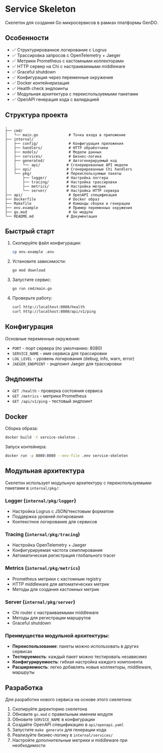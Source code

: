 # Service Skeleton

Скелетон для создания Go микросервисов в рамках платформы GenDO.

## Особенности

- ✅ Структурированное логирование с Logrus
- ✅ Трассировка запросов с OpenTelemetry + Jaeger
- ✅ Метрики Prometheus с кастомными коллекторами
- ✅ HTTP сервер на Chi с настраиваемыми middleware
- ✅ Graceful shutdown
- ✅ Конфигурация через переменные окружения
- ✅ Docker контейнеризация
- ✅ Health check эндпоинты
- ✅ Модульная архитектура с переиспользуемыми пакетами
- ✅ OpenAPI генерация кода с валидацией

## Структура проекта

```
.
├── cmd/
│   └── main.go              # Точка входа в приложение
├── internal/
│   ├── config/              # Конфигурация приложения
│   ├── handlers/            # HTTP обработчики
│   ├── models/              # Модели данных
│   ├── services/            # Бизнес-логика
│   ├── generated/           # Автогенерируемый код
│   │   └── api/            # Сгенерированные API модели
│   ├── api/                # Сгенерированные Chi handlers
│   └── pkg/                # Переиспользуемые пакеты
│       ├── logger/         # Настройка логгера
│       ├── tracing/        # Настройка трассировки
│       ├── metrics/        # Настройка метрик
│       └── server/         # Настройка HTTP сервера
├── api/                     # OpenAPI спецификации
├── Dockerfile               # Docker образ
├── Makefile                 # Команды сборки и генерации
├── env.example              # Пример переменных окружения
├── go.mod                   # Go модули
└── README.md               # Документация
```

## Быстрый старт

1. Скопируйте файл конфигурации:

   ```bash
   cp env.example .env
   ```

2. Установите зависимости:

   ```bash
   go mod download
   ```

3. Запустите сервис:

   ```bash
   go run cmd/main.go
   ```

4. Проверьте работу:

   ```bash
   curl http://localhost:8080/health
   curl http://localhost:8080/api/v1/ping
   ```

## Конфигурация

Основные переменные окружения:

- `PORT` - порт сервера (по умолчанию: 8080)
- `SERVICE_NAME` - имя сервиса для трассировки
- `LOG_LEVEL` - уровень логирования (debug, info, warn, error)
- `JAEGER_ENDPOINT` - эндпоинт Jaeger для трассировки

## Эндпоинты

- `GET /health` - проверка состояния сервиса
- `GET /metrics` - метрики Prometheus
- `GET /api/v1/ping` - тестовый эндпоинт

## Docker

Сборка образа:

```bash
docker build -t service-skeleton .
```

Запуск контейнера:

```bash
docker run -p 8080:8080 --env-file .env service-skeleton
```

## Модульная архитектура

Скелетон использует модульную архитектуру с переиспользуемыми пакетами в `internal/pkg/`:

### Logger (`internal/pkg/logger`)

- Настройка Logrus с JSON/текстовым форматом
- Поддержка уровней логирования
- Контекстное логирование для сервисов

### Tracing (`internal/pkg/tracing`)  

- Настройка OpenTelemetry + Jaeger
- Конфигурируемая частота семплирования
- Автоматическая регистрация глобального tracer

### Metrics (`internal/pkg/metrics`)

- Prometheus метрики с кастомным registry
- HTTP middleware для автоматических метрик
- Методы для создания кастомных метрик

### Server (`internal/pkg/server`)

- Chi router с настраиваемыми middleware
- Методы для регистрации маршрутов
- Graceful shutdown

### Преимущества модульной архитектуры:

- **Переиспользование**: пакеты можно использовать в других сервисах
- **Тестируемость**: каждый пакет можно тестировать независимо  
- **Конфигурируемость**: гибкая настройка каждого компонента
- **Расширяемость**: легко добавлять новые коллекторы, middleware, маршруты

## Разработка

Для разработки нового сервиса на основе этого скелетона:

1. Скопируйте директорию скелетона
2. Обновите `go.mod` с правильным именем модуля
3. Обновите `SERVICE_NAME` в конфигурации
4. Создайте OpenAPI спецификацию в `api/openapi.yaml`
5. Запустите `make generate` для генерации кода
6. Реализуйте бизнес-логику в `internal/services/`
7. Настройте дополнительные метрики и middleware при необходимости
